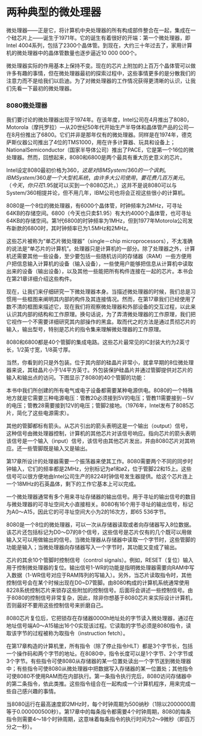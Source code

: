 两种典型的微处理器
=================

微处理器——正是它，将计算机中央处理器的所有构成部件整合在一起，集成在一个硅芯片上——诞生于1971年。它的诞生有着很好的开端：第一个微处理器，即Intel 4004系列，包括了2300个晶体管。到现在，大约三十年过去了，家用计算机的微处理器中的晶体管数量也逐步逼近10 000 000个。

微处理器实际的作用基本上保持不变。现在的芯片上附加的上百万个晶体管可以做许多有趣的事情，但在微处理器最初的探索过程中，这些事情更多的是分散我们的注意力而不是给我们以启迪。为了对微处理器的工作情况获得更清晰的认识，让我们先看一下最初的微处理器。

### 8080微处理器

我们要讨论的微处理器出现于1974年。在该年度，Intel公司在4月推出了8080，Motorola（摩托罗拉）—从20世纪50年代开始生产半导体和晶体管产品的公司—在8月份推出了6800。它们并非是那年仅有的微处理器。同样是在1974年，德克萨斯仪器公司推出了4位的TMS1000，用在许多计算器、玩具和设备上；NationalSemiconductor（国家半导体公司）推出了PACE，它是第一个16位的微处理器。然而，回想起来，8080和6800是两个最具有重大历史意义的芯片。

Intel设定8080最初价格为$360，这是对IBMSystem/360的一个讽刺。IBMSystem/360是一个大型机系统，由许多大公司使用，要花费几百万美元。（今天，你只花$1.95就可以买到一个8080芯片。）这并不是说8080可以与System/360相提并论，但不用几年，IBM公司也将会正视这些很小的计算机。

8080是一个8位的微处理器，有6000个晶体管，时钟频率为2MHz，可寻址64KB的存储空间。6800（今天也只卖$1.95）有大约4000个晶体管，也可寻址64KB的存储空间。第1代6800的时钟频率为1MHz，但到1977年Motorola公司发布新款的6800时，其时钟频率已为1.5MHz和2MHz。

这些芯片被称为“单芯片微处理器”（single－chip microprocessors），不太准确的说法是“单芯片的计算机”。处理器只是计算机的一部分。除了处理器之外，计算机还需要其他一些设备，至少要包括一些随机访问的存储器（RAM）一些方便用户把信息输入计算机的设备（输入设备），一些使用户能够把信息从计算机中读取出来的设备（输出设备），以及其他一些能把所有构件连接在一起的芯片。本书会在第21章详细介绍这些构件。

现在，让我们来仔细研究一下微处理器本身。当描述微处理器的时候，我们总是习惯用一些框图来阐明其内部的构件及其连接情况。然而，在第17章我们已经使用了数不清的框图来描述它，现在我们将观察微处理器和外部设备的交互过程，以此来认识其内部的结构和工作原理。换句话说，为了弄清微处理器的工作原理，我们把它视作一个不需要详细研究其内部操作的黑盒。取而代之的方法是通过贯彻芯片的输入，输出型号，特别是芯片的指令集来理解微处理器的工作原理。

8080和6800都是40个管脚的集成电路。这些芯片最常见的IC封装大约为2英寸长，1/2英寸宽，1/8英寸厚。



当然，你看到的只是外包装。位于其内部的硅晶片非常小，就拿早期的8位微处理器来说，其硅晶片小于1/4平方英寸。外包装保护硅晶片并通过管脚提供对芯片的输入和输出点的访问。下图显示了8080的40个管脚的功能：



本书中我们所创建的所有电气或电子设备都需要某种电源供电。8080的一个特殊地方就是它需要三种电源电压：管教20必须接到5V的电压；管教11需要接到－5V的电压；管教28需要接到12V的电压；管脚2接地。（1976年，Intel发布了8085芯片，简化了这些电源需求）。

其他的管脚都标有箭头。从芯片引出的箭头表明这是一个输出（output）信号，这种信号由微处理器控制，计算机的其他芯片对该信号响应。指向芯片的箭头表明该信号是一个输入（input）信号，该信号由其他芯片发出，并由8080芯片对其响应。还一些管脚既是输入又是输出。

第17章所设计的处理器需要一个振荡器来使其工作。8080需要两个不同的同步时钟输入，它们的频率都是2MHz，分别标记为ø1和ø2，位于管脚22和15上。这些信号可以很方便地由Intel公司生产的8224时钟信号发生器提供。给这个芯片连上一个18MHz的石英晶体，剩下的工作它基本上可以完成。


一个微处理器通常有多个用来寻址存储器的输出信号。用于寻址的输出信号的数目与微处理器的可寻址空间大小直接相关。8080有16个用于寻址的输出信号，标记为A0～A15，因此它的可寻址空间大小为2的16次方，即65 536字节。

8080是一个8位的微处理器，可以一次从存储器读取或者向存储器写入8位数据。该芯片还包括标记为D0～D7的8个信号，这些信号是芯片仅有的几个既可以用做输入又可以用做输出的信号。当微处理器从存储器中读取一个字节时，这些管脚的功能是输入；当微处理器向存储器写入一个字节时，其功能又变成了输出。

芯片的其余10个管脚时控制信号（control signals）。例如，RESET（复位）输入用于控制微处理器的复位。输出信号1-WR的功能是指明微处理器需要向RAM中写入数据（1-WR信号对应于RAM阵列的写输入）。另外，当芯片读取指令时，其他控制信号会在某个时候出现在D0~D7管脚。由8080构成的计算机系统通常使用8228系统控制芯片来锁存这些附加的控制信号。后面将会讲述一些控制信号。由于8080的控制信号非常复杂，因此，除非你想基于8080芯片来实际设计计算机，否则最好不要用这些控制信号来折磨自己。

8080芯片复位后，它把锁存在存储器0000h地址处的字节读入微处理器，通过在地址信号端A0～A15输出16个0实现该过程。它读取的字节必须是8080指令，读取该字节的过程被称为取指令（instruction fetch）。

在第17章构造的计算机里，所有指令（除了停止指令HLT）都是3个字节长，包括一个操作码和两个字节的地址。在8080中，指令长度可以是1个字节、2个字节或3个字节。有些指令可使8080从存储器的某一位置处读出一个字节送到微处理器中；有些指令可使8080从微处理器中把数据写入存储器的某一位置处；其他指令可使8080不使用RAM而在内部执行。第一条指令执行完后，8080访问存储器中的第二条指令，依此类推。这些指令组合在一起构成一个计算机程序，用来完成一些自己感兴趣的事情。

当8080运行在最高速度即2MHz时，每个时钟周期为500纳秒（1除以2000000周等于0.000000500秒）。第17章中的每条指令都需要4个时钟周期，8080的每条指令则需要4～18个时钟周期，这意味着每条指令的执行时间为2～9微秒（即百万分之一秒）。



